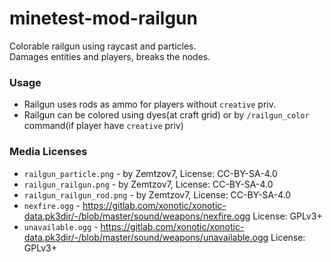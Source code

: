 # minetest-mod-railgun
Colorable railgun using raycast and particles.  
Damages entities and players, breaks the nodes.
### Usage
* Railgun uses rods as ammo for players without `creative` priv.
* Railgun can be colored using dyes(at craft grid) or by `/railgun_color` command(if player have `creative` priv)

### Media Licenses
* `railgun_particle.png` - by Zemtzov7, License: CC-BY-SA-4.0
* `railgun_railgun.png` - by Zemtzov7, License: CC-BY-SA-4.0
* `railgun_railgun_rod.png` - by Zemtzov7, License: CC-BY-SA-4.0
* `nexfire.ogg` - https://gitlab.com/xonotic/xonotic-data.pk3dir/-/blob/master/sound/weapons/nexfire.ogg License: GPLv3+
* `unavailable.ogg` - https://gitlab.com/xonotic/xonotic-data.pk3dir/-/blob/master/sound/weapons/unavailable.ogg License: GPLv3+
